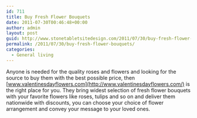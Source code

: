 ```yaml
---
id: 711
title: Buy Fresh Flower Bouquets
date: 2011-07-30T00:46:48+00:00
author: admin
layout: post
guid: http://www.stonetabletsitedesign.com/2011/07/30/buy-fresh-flower-bouquets/
permalink: /2011/07/30/buy-fresh-flower-bouquets/
categories:
  - General living
---
```

Anyone is needed for the quality roses and flowers and looking for the source to buy them with the best possible price, then [www.valentinesdayflowers.com](http://www.valentinesdayflowers.com/) is the right place for you. They bring widest selection of fresh flower bouquets with your favorite flowers like roses, tulips and so on and deliver them nationwide with discounts, you can choose your choice of flower arrangement and convey your message to your loved ones.